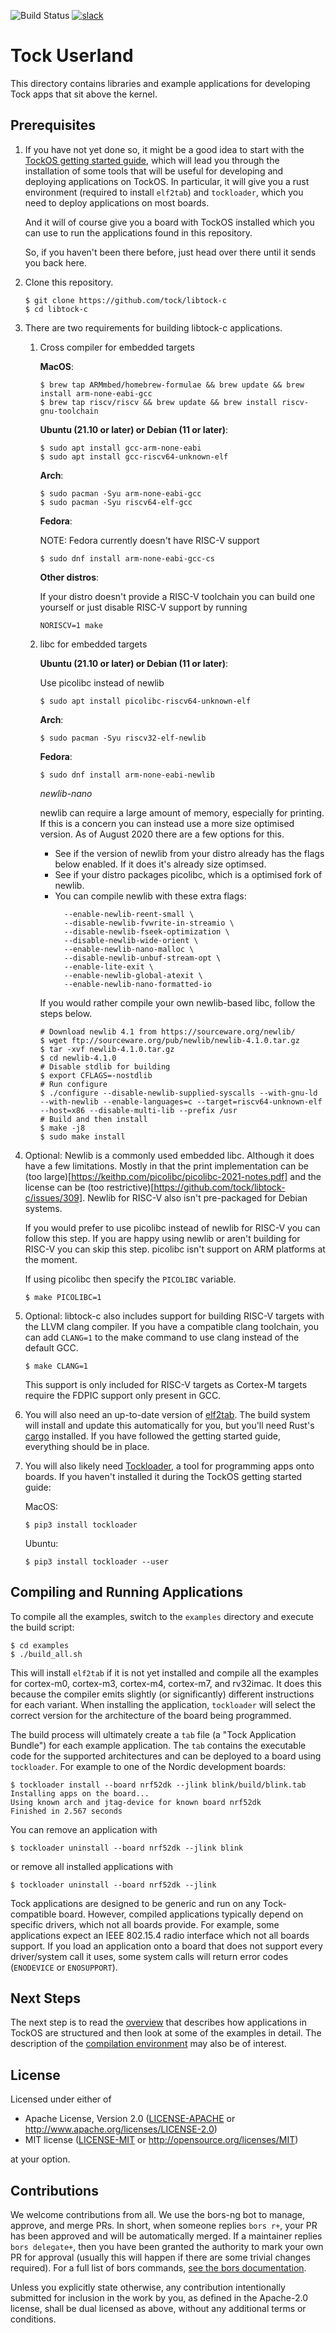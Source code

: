 ![Build Status](https://github.com/tock/libtock-c/workflows/ci/badge.svg)
[![slack](https://img.shields.io/badge/slack-tockos-informational)][slack]

Tock Userland
=============

This directory contains libraries and example applications for developing
Tock apps that sit above the kernel.


Prerequisites
-------------

1. If you have not yet done so, it might be a good idea to start with
   the [TockOS getting started
   guide](https://github.com/tock/tock/blob/master/doc/Getting_Started.md),
   which will lead you through the installation of some tools that
   will be useful for developing and deploying applications on
   TockOS. In particular, it will give you a rust environment
   (required to install `elf2tab`) and `tockloader`, which you need to
   deploy applications on most boards.

   And it will of course give you a board with TockOS installed which
   you can use to run the applications found in this repository.

   So, if you haven't been there before, just head over there until it
   sends you back here.

1. Clone this repository.

    ```
    $ git clone https://github.com/tock/libtock-c
    $ cd libtock-c
    ```

1. There are two requirements for building libtock-c applications.

    1. Cross compiler for embedded targets

        **MacOS**:

        ```shell
        $ brew tap ARMmbed/homebrew-formulae && brew update && brew install arm-none-eabi-gcc
        $ brew tap riscv/riscv && brew update && brew install riscv-gnu-toolchain
        ```

        **Ubuntu (21.10 or later) or Debian (11 or later)**:

        ```shell
        $ sudo apt install gcc-arm-none-eabi
        $ sudo apt install gcc-riscv64-unknown-elf
        ```

        **Arch**:

        ```shell
        $ sudo pacman -Syu arm-none-eabi-gcc
        $ sudo pacman -Syu riscv64-elf-gcc
        ```

        **Fedora**:

        NOTE: Fedora currently doesn't have RISC-V support

        ```shell
        $ sudo dnf install arm-none-eabi-gcc-cs
        ```

        **Other distros**:

        If your distro doesn't provide a RISC-V toolchain you can build one yourself
        or just disable RISC-V support by running

        ```shell
        NORISCV=1 make
        ```

    1. libc for embedded targets

        **Ubuntu (21.10 or later) or Debian (11 or later)**:

        Use picolibc instead of newlib

        ```shell
        $ sudo apt install picolibc-riscv64-unknown-elf
        ```

        **Arch**:

        ```shell
        $ sudo pacman -Syu riscv32-elf-newlib
        ```

        **Fedora**:

        ```shell
        $ sudo dnf install arm-none-eabi-newlib
        ```

        *newlib-nano*

        newlib can require a large amount of memory, especially for printing.
        If this is a concern you can instead use a more size optimised version.
        As of August 2020 there are a few options for this.

        - See if the version of newlib from your distro already has the flags below
         enabled. If it does it's already size optimsed.
        - See if your distro packages picolibc, which is a optimised fork of newlib.
        - You can compile newlib with these extra flags:
            ```shell
              --enable-newlib-reent-small \
              --disable-newlib-fvwrite-in-streamio \
              --disable-newlib-fseek-optimization \
              --disable-newlib-wide-orient \
              --enable-newlib-nano-malloc \
              --disable-newlib-unbuf-stream-opt \
              --enable-lite-exit \
              --enable-newlib-global-atexit \
              --enable-newlib-nano-formatted-io
            ```

        If you would rather compile your own newlib-based libc, follow the steps
        below.

        ```shell
        # Download newlib 4.1 from https://sourceware.org/newlib/
        $ wget ftp://sourceware.org/pub/newlib/newlib-4.1.0.tar.gz
        $ tar -xvf newlib-4.1.0.tar.gz
        $ cd newlib-4.1.0
        # Disable stdlib for building
        $ export CFLAGS=-nostdlib
        # Run configure
        $ ./configure --disable-newlib-supplied-syscalls --with-gnu-ld --with-newlib --enable-languages=c --target=riscv64-unknown-elf --host=x86 --disable-multi-lib --prefix /usr
        # Build and then install
        $ make -j8
        $ sudo make install
        ```

1. Optional: Newlib is a commonly used embedded libc. Although it does have a
   few limitations. Mostly in that the print implementation can be
   (too large)[https://keithp.com/picolibc/picolibc-2021-notes.pdf] and the
   license can be (too restrictive)[https://github.com/tock/libtock-c/issues/309].
   Newlib for RISC-V also isn't pre-packaged for Debian systems.

   If you would prefer to use picolibc instead of newlib for RISC-V you can
   follow this step. If you are happy using newlib or aren't building for
   RISC-V you can skip this step. picolibc isn't support on ARM platforms
   at the moment.

   If using picolibc then specify the `PICOLIBC` variable.

    ```shell
    $ make PICOLIBC=1
    ```

1. Optional: libtock-c also includes support for building RISC-V targets with
   the LLVM clang compiler. If you have a compatible clang toolchain, you can
   add `CLANG=1` to the make command to use clang instead of the default GCC.

    ```shell
    $ make CLANG=1
    ```

   This support is only included for RISC-V targets as Cortex-M targets require
   the FDPIC support only present in GCC.

4. You will also need an up-to-date version of
   [elf2tab](https://crates.io/crates/elf2tab). The build system will install
   and update this automatically for you, but you'll need Rust's
   [cargo](https://doc.rust-lang.org/cargo/getting-started/installation.html)
   installed. If you have followed the getting started guide, everything should
   be in place.

5. You will also likely need [Tockloader](https://github.com/tock/tockloader), a
   tool for programming apps onto boards. If you haven't installed it
   during the TockOS getting started guide:

   MacOS:
   ```
   $ pip3 install tockloader
   ```

   Ubuntu:
   ```
   $ pip3 install tockloader --user
   ```

Compiling and Running Applications
----------------------------------

To compile all the examples, switch to the `examples` directory and execute the
build script:

    $ cd examples
    $ ./build_all.sh

This will install `elf2tab` if it is not yet installed and compile all the
examples for cortex-m0, cortex-m3, cortex-m4, cortex-m7, and rv32imac. It does
this because the compiler emits slightly (or significantly) different
instructions for each variant. When installing the application, `tockloader`
will select the correct version for the architecture of the board being
programmed.

The build process will ultimately create a `tab` file (a "Tock Application
Bundle") for each example application. The `tab` contains the executable code
for the supported architectures and can be deployed to a board using
`tockloader`. For example to one of the Nordic development boards:

```
$ tockloader install --board nrf52dk --jlink blink/build/blink.tab
Installing apps on the board...
Using known arch and jtag-device for known board nrf52dk
Finished in 2.567 seconds
```

You can remove an application with

    $ tockloader uninstall --board nrf52dk --jlink blink

or remove all installed applications with

    $ tockloader uninstall --board nrf52dk --jlink

Tock applications are designed to be generic and run on any Tock-compatible
board. However, compiled applications typically depend on specific drivers,
which not all boards provide. For example, some applications expect an IEEE
802.15.4 radio interface which not all boards support. If you load an
application onto a board that does not support every driver/system call it uses,
some system calls will return error codes (`ENODEVICE` or `ENOSUPPORT`).

Next Steps
----------

The next step is to read the [overview](doc/overview.md) that describes how
applications in TockOS are structured and then look at some of the examples in
detail. The description of the [compilation environment](doc/compilation.md) may
also be of interest.

[slack]: https://join.slack.com/t/tockos/shared_invite/enQtNDE5ODQyNDU4NTE1LWVjNTgzMTMwYzA1NDI1MjExZjljMjFmOTMxMGIwOGJlMjk0ZTI4YzY0NTYzNWM0ZmJmZGFjYmY5MTJiMDBlOTk

License
-------

Licensed under either of

- Apache License, Version 2.0 ([LICENSE-APACHE](LICENSE-APACHE) or
  http://www.apache.org/licenses/LICENSE-2.0)
- MIT license ([LICENSE-MIT](LICENSE-MIT) or
  http://opensource.org/licenses/MIT)

at your option.

Contributions
-------------

We welcome contributions from all. We use the bors-ng bot to manage, approve,
and merge PRs. In short, when someone replies `bors r+`, your PR has been
approved and will be automatically merged. If a maintainer replies `bors
delegate+`, then you have been granted the authority to mark your own PR for
approval (usually this will happen if there are some trivial changes required).
For a full list of bors commands, [see the bors
documentation](https://bors.tech/documentation/).

Unless you explicitly state otherwise, any contribution intentionally submitted
for inclusion in the work by you, as defined in the Apache-2.0 license, shall be
dual licensed as above, without any additional terms or conditions.
